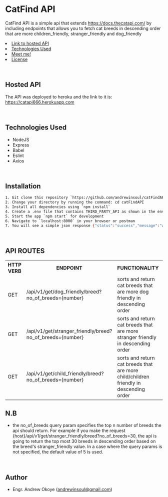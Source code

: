 # CatFind API

CatFind API is a simple api that extends https://docs.thecatapi.com/ by including endpoints that allows you to fetch cat breeds in descending order that are more children_friendly, stranger_friendly and dog_friendly
<p align="center"> 
  <li><a href="#Hosted API">Link to hosted API</a></li>
  <li><a href="#Technologies Used">Technologies Used</a></li>
  <li><a href="#Author">Meet me!</a></li>
  <li><a href="#License">License</a></li>
</p>

<br>

## Hosted API
The API was deployed to heroku and the link to it is:
https://catapi666.herokuapp.com  

<br>

## Technologies Used
- NodeJS
- Express
- Babel
- Eslint
- Axios

<br/>

## Installation

```bash
1. Git clone this repository `https://github.com/andrewinsoul/catFindAPI.git`
2. Change your directory by running the command: cd catFindAPI
3. Install all dependencies using `npm install`
4. Create a .env file that contains THIRD_PARTY_API as shown in the env.sample file
5. Start the app `npm start` for development
6. Navigate to `localhost:8000` in your browser or postman
7. You will see a simple json response {"status":"success","message":"welcome to cat find API"}
```

<br />

## API ROUTES
<table>
  <tr>
    <th>HTTP VERB</th>
    <th>ENDPOINT</th>
    <th>FUNCTIONALITY</th>
    <th>REQUEST PAYLOAD</th>
    <th>EXAMPLE</th>
  </tr>
  <tr>
    <td>GET</td> 
    <td>/api/v1/get/dog_friendly/breed?no_of_breeds={number}</td>
    <td>sorts and return cat breeds that are more dog friendly in descending order</td>
    <td>
      N/A
    </td>
    <td>
      N/A
    </td>
  </tr>
  
  <tr>
    <td>GET</td> 
    <td>/api/v1/get/stranger_friendly/breed?no_of_breeds={number}</td>
    <td>sorts and return cat breeds that are more stranger friendly in descending order</td>
    <td>
      N/A
    </td>
    <td>
      N/A
    </td>
  </tr>

  <tr>
    <td>GET</td> 
    <td>/api/v1/get/child_friendly/breed?no_of_breeds={number}</td>
    <td>sorts and return cat breeds that are more child/children friendly in descending order</td>
    <td>
      N/A
    </td>
    <td>
      N/A
    </td>
  </tr>
</table>

## N.B
- the no_of_breeds query param specifies the top n number of breeds the api should return. For example if you make the request {host}/api/v1/get/stranger_friendly/breed?no_of_breeds=30, the api is going to return the top most 30 breeds in descending order based on the breed's stranger_friendly value. In a case where the query params is not specified, the default value of 5 is used.

<br/>

## Author

- Engr. Andrew Okoye (andrewinsoul@gmail.com)
